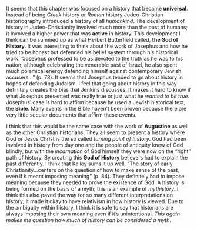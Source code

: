 It seems that this chapter was focused on a history that became **universal**. Instead of being *Greek* history or *Roman* history Judeo-Christian historiography introduced a history of all *humankind*. The development of history in Judeo-Christianity involved much more than the past of humans; it involved a higher power that was **active** in history. This development I think can be summed up as what Herbert Butterfield called, **the God of History**. It was interesting to think about the work of Josephus and how he tried to be honest but defended his belief system through his historical work. “Josephus professed to be as devoted to the truth as he was to his nation; although celebrating the venerable past of Israel, he also spent much polemical energy defending himself against contemporary Jewish accusers...” (p. 78). It seems that Josephus tended to go about history in hopes of defending Judaism. I feel that going about history in this way definitely creates the bias that Jenkins discusses. It makes it hard to know if what Josephus presented was really true or just what he *wanted to be true*. Josephus’ case is hard to affirm because he used a Jewish historical text, the **Bible**. Many events in the Bible haven’t been proven because there are very little secular documents that affirm these events.

I think that this would be the same case with the work of **Augustine** as well as the other Christian historians. They all seem to present a history where God or Jesus Christ is the so called *turning point of history*. God had been involved in history from day one and the people of antiquity knew of God blindly, but with the *incarnation* of God himself they were now on the “right” path of history. By creating this **God of History** believers had to explain the past differently. I think that Kelley sums it up well, “The story of early Christianity...centers on the question of how to make sense of the past, even if it meant imposing meaning” (p. 84). They definitely had to impose meaning because they needed to prove the existence of God. A history is being formed on the basis of a myth; this is an example of *mythistory*.  I think this also paved the way for so many different interpretations on history; it made it okay to have relativism in how history is viewed. Due to the ambiguity within history, I think it is safe to say that historians are always imposing their own meaning even if it’s unintentional. *This again makes me question how much of history can be considered a myth*.
